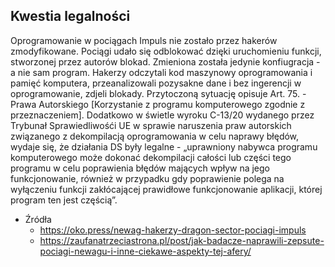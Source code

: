 ## Kwestia legalności
Oprogramowanie w pociągach Impuls nie zostało przez hakerów zmodyfikowane. Pociągi udało się odblokować dzięki uruchomieniu funkcji, stworzonej przez autorów blokad. Zmieniona została jedynie konfiugracja - a nie sam program. Hakerzy odczytali kod maszynowy oprogramowania i pamięć komputera, przeanalizowali pozysakne dane i bez ingerencji w oprogramowanie, zdjeli blokady. Przytoczoną sytuację opisuje Art. 75. - Prawa Autorskiego [Korzystanie z programu komputerowego zgodnie z przeznaczeniem]. Dodatkowo w świetle wyroku C-13/20 wydanego przez Trybunał Sprawiedliwośći UE w sprawie naruszenia praw autorskich związanego z dekompilacją oprogramowania w celu naprawy błędów, wydaje się, że działania DS były legalne - „uprawniony nabywca programu komputerowego może dokonać dekompilacji całości lub części tego programu w celu poprawienia błędów mających wpływ na jego funkcjonowanie, również w przypadku gdy poprawienie polega na wyłączeniu funkcji zakłócającej prawidłowe funkcjonowanie aplikacji, której program ten jest częścią”. 
- Źródła
   - https://oko.press/newag-hakerzy-dragon-sector-pociagi-impuls
   - https://zaufanatrzeciastrona.pl/post/jak-badacze-naprawili-zepsute-pociagi-newagu-i-inne-ciekawe-aspekty-tej-afery/
